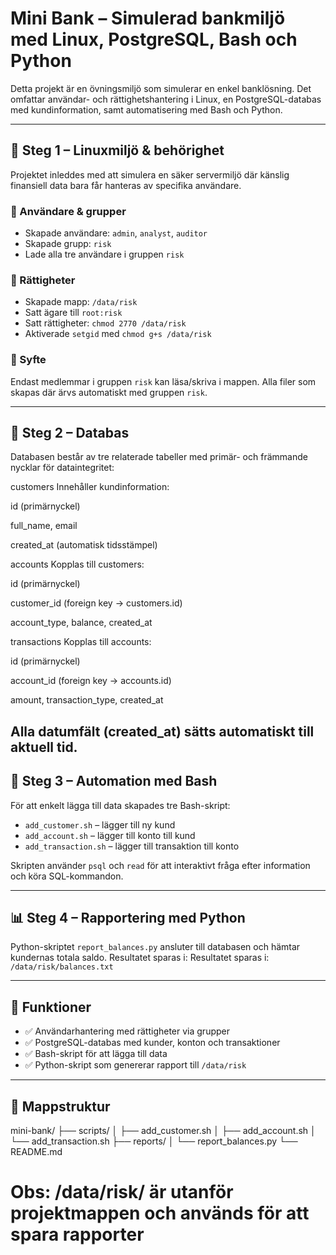 # Mini Bank – Simulerad bankmiljö med Linux, PostgreSQL, Bash och Python

Detta projekt är en övningsmiljö som simulerar en enkel banklösning. Det omfattar användar- och rättighetshantering i Linux, en PostgreSQL-databas med kundinformation, samt automatisering med Bash och Python.

---

## 🔧 Steg 1 – Linuxmiljö & behörighet

Projektet inleddes med att simulera en säker servermiljö där känslig finansiell data bara får hanteras av specifika användare.

### 👥 Användare & grupper
- Skapade användare: `admin`, `analyst`, `auditor`
- Skapade grupp: `risk`
- Lade alla tre användare i gruppen `risk`

### 📁 Rättigheter
- Skapade mapp: `/data/risk`
- Satt ägare till `root:risk`
- Satt rättigheter: `chmod 2770 /data/risk`
- Aktiverade `setgid` med `chmod g+s /data/risk`

### 🧪 Syfte
Endast medlemmar i gruppen `risk` kan läsa/skriva i mappen. Alla filer som skapas där ärvs automatiskt med gruppen `risk`.

---
## 🧩 Steg 2 – Databas

Databasen består av tre relaterade tabeller med primär- och främmande nycklar för dataintegritet:

customers
Innehåller kundinformation:

id (primärnyckel)

full_name, email

created_at (automatisk tidsstämpel)


accounts
Kopplas till customers:

id (primärnyckel)

customer_id (foreign key → customers.id)

account_type, balance, created_at

transactions
Kopplas till accounts:

id (primärnyckel)

account_id (foreign key → accounts.id)

amount, transaction_type, created_at

Alla datumfält (created_at) sätts automatiskt till aktuell tid.
---

## 🔁 Steg 3 – Automation med Bash

För att enkelt lägga till data skapades tre Bash-skript:

- `add_customer.sh` – lägger till ny kund  
- `add_account.sh` – lägger till konto till kund  
- `add_transaction.sh` – lägger till transaktion till konto

Skripten använder `psql` och `read` för att interaktivt fråga efter information och köra SQL-kommandon.

---

## 📊 Steg 4 – Rapportering med Python

Python-skriptet `report_balances.py` ansluter till databasen och hämtar kundernas totala saldo. Resultatet sparas i:
Resultatet sparas i: `/data/risk/balances.txt`

---




## 🧱 Funktioner

- ✅ Användarhantering med rättigheter via grupper
- ✅ PostgreSQL-databas med kunder, konton och transaktioner
- ✅ Bash-skript för att lägga till data
- ✅ Python-skript som genererar rapport till `/data/risk`

---

## 📁 Mappstruktur
mini-bank/
├── scripts/
│   ├── add_customer.sh
│   ├── add_account.sh
│   └── add_transaction.sh
├── reports/
│   └── report_balances.py
└── README.md
# Obs: /data/risk/ är utanför projektmappen och används för att spara rapporter


